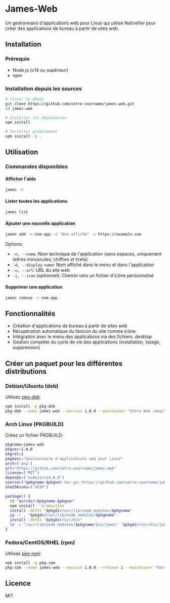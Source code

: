 # James-Web

Un gestionnaire d'applications web pour Linux qui utilise Nativefier pour créer des applications de bureau à partir de sites web.

## Installation

### Prérequis
- Node.js (v14 ou supérieur)
- npm

### Installation depuis les sources

```bash
# Cloner le dépôt
git clone https://github.com/votre-username/james-web.git
cd james-web

# Installer les dépendances
npm install

# Installer globalement
npm install -g .
```

## Utilisation

### Commandes disponibles

#### Afficher l'aide
```bash
james -h
```

#### Lister toutes les applications
```bash
james list
```

#### Ajouter une nouvelle application
```bash
james add -n nom-app -d "Nom affiché" -u https://example.com
```

Options:
- `-n, --name`: Nom technique de l'application (sans espaces, uniquement lettres minuscules, chiffres et tirets)
- `-d, --display-name`: Nom affiché dans le menu et dans l'application
- `-u, --url`: URL du site web
- `-i, --icon` (optionnel): Chemin vers un fichier d'icône personnalisé

#### Supprimer une application
```bash
james remove -n nom-app
```

## Fonctionnalités

- Création d'applications de bureau à partir de sites web
- Récupération automatique du favicon du site comme icône
- Intégration avec le menu des applications via des fichiers .desktop
- Gestion complète du cycle de vie des applications (installation, listage, suppression)

## Créer un paquet pour les différentes distributions

### Debian/Ubuntu (deb)
Utilisez [pkg-deb](https://www.npmjs.com/package/pkg-deb):

```bash
npm install -g pkg-deb
pkg-deb --name james-web --version 1.0.0 --maintainer "Votre Nom <email@example.com>"
```

### Arch Linux (PKGBUILD)
Créez un fichier PKGBUILD:

```bash
pkgname=james-web
pkgver=1.0.0
pkgrel=1
pkgdesc="Gestionnaire d'applications web pour Linux"
arch=('any')
url="https://github.com/votre-username/james-web"
license=('MIT')
depends=('nodejs>=14.0.0')
source=("$pkgname-$pkgver.tar.gz::https://github.com/votre-username/james-web/archive/v$pkgver.tar.gz")
sha256sums=('SKIP')

package() {
  cd "$srcdir/$pkgname-$pkgver"
  npm install --production
  install -dm755 "$pkgdir/usr/lib/node_modules/$pkgname"
  cp -r . "$pkgdir/usr/lib/node_modules/$pkgname"
  install -dm755 "$pkgdir/usr/bin"
  ln -s "/usr/lib/node_modules/$pkgname/bin/james" "$pkgdir/usr/bin/james"
}
```

### Fedora/CentOS/RHEL (rpm)
Utilisez [pkg-rpm](https://www.npmjs.com/package/pkg-rpm):

```bash
npm install -g pkg-rpm
pkg-rpm --name james-web --version 1.0.0 --release 1 --maintainer "Votre Nom <email@example.com>"
```

## Licence

MIT
